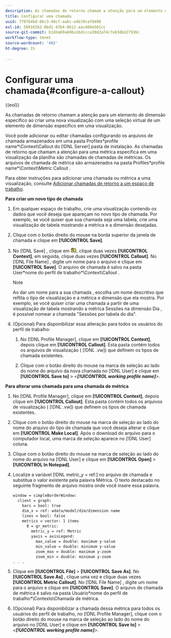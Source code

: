 ```yaml
---
description: As chamadas de retorno chamam a atenção para um elemento de dimensão específico ao criar uma nova visualização com uma seleção virtual de um elemento de dimensão específico em uma visualização.
title: Configurar uma chamada
uuid: 779764bd-86c3-49cf-aabc-edb39caf0490
exl-id: 509163b2-0bd1-47b4-8612-aac460a501cc
source-git-commit: b1dda69a606a16dccca30d2a74c7e63dbd27936c
workflow-type: tm+mt
source-wordcount: '492'
ht-degree: 1%

---
```


# Configurar uma chamada{#configure-a-callout}

{{eol}}

As chamadas de retorno chamam a atenção para um elemento de dimensão específico ao criar uma nova visualização com uma seleção virtual de um elemento de dimensão específico em uma visualização.

Você pode adicionar ou editar chamadas configurando os arquivos de chamada armazenados em uma pasta Profiles\*profile name*\Context\Callout do [!DNL Server] pasta de instalação. As chamadas de retorno que chamam a atenção para uma métrica específica em uma visualização da planilha são chamadas de chamadas de métricas. Os arquivos de chamada de métrica são armazenados na pasta Profiles\*profile name*\Context\Metric Callout .

Para obter instruções para adicionar uma chamada ou métrica a uma visualização, consulte [Adicionar chamadas de retorno a um espaço de trabalho](../../../home/c-get-started/c-vis/c-call-wkspc.md#concept-212b09e763044d938987b4a9c658adc0).

**Para criar um novo tipo de chamada**

1. Em qualquer espaço de trabalho, crie uma visualização contendo os dados que você deseja que apareçam no novo tipo de chamada. Por exemplo, se você quiser que sua chamada seja uma tabela, crie uma visualização de tabela mostrando a métrica e a dimensão desejadas.
1. Clique com o botão direito do mouse na borda superior da janela de chamada e clique em **[!UICONTROL Save]**.
1. No [!DNL Save] , clique em ![](assets/btn_folder_up.png), clique duas vezes **[!UICONTROL Context]**, em seguida, clique duas vezes **[!UICONTROL Callout]**. No [!DNL File Name] , digite um nome para o arquivo e clique em **[!UICONTROL Save]**. O arquivo de chamada é salvo na pasta User\*nome do perfil de trabalho*\Context\Callout .

   >[!NOTE]
   >
   >Ao dar um nome para a sua chamada , escolha um nome descritivo que reflita o tipo de visualização e a métrica e dimensão que ela mostra. Por exemplo, se você quiser criar uma chamada a partir de uma visualização de tabela mostrando a métrica Sessões na dimensão Dia , é possível nomear a chamada &quot;Sessões por tabela do dia&quot;.

1. (Opcional) Para disponibilizar essa alteração para todos os usuários do perfil de trabalho:

   1. No [!DNL Profile Manager], clique em **[!UICONTROL Context]**, depois clique em **[!UICONTROL Callout]**. Esta pasta contém todos os arquivos de visualização ( [!DNL .vw]) que definem os tipos de chamada existentes.

   1. Clique com o botão direito do mouse na marca de seleção ao lado do nome do arquivo da nova chamada no [!DNL User] e clique em **[!UICONTROL Save to]** > *&lt;**[!UICONTROL working profile name]**>*.

**Para alterar uma chamada para uma chamada de métrica**

1. No [!DNL Profile Manager], clique em **[!UICONTROL Context]**, depois clique em **[!UICONTROL Callout]**. Esta pasta contém todos os arquivos de visualização ( [!DNL .vw]) que definem os tipos de chamada existentes.

1. Clique com o botão direito do mouse na marca de seleção ao lado do nome do arquivo do tipo de chamada que você deseja alterar e clique em **[!UICONTROL Make Local]**. Após o download do arquivo para o computador local, uma marca de seleção aparece no [!DNL User] coluna.

1. Clique com o botão direito do mouse na marca de seleção ao lado do nome do arquivo na [!DNL User] e clique em **[!UICONTROL Open]** > **[!UICONTROL In Notepad]**.

1. Localize a variável [!DNL metric_y = ref:] no arquivo de chamada e substitua o valor existente pela palavra Métrica. O texto destacado no seguinte fragmento de arquivo mostra onde você insere essa palavra.

   ```
   window = simpleBorderWindow: 
     client = graph: 
       bars = bool: true
       dim_x = ref: wdata/model/dim/dimension name
       lines = bool: false
       metrics = vector: 1 items
         0 = gr_metric: 
           metric_y = ref: Metric
           yaxis = axisLegend: 
             max_value = double: maximum y-value
             min_value = double: minimum y-value
             zoom_max = double: maximum y-zoom
             zoom_min = double: minimum y-zoom
   . . . 
   ```

1. Clique em **[!UICONTROL File]** > **[!UICONTROL Save As]**. No **[!UICONTROL Save As]** , clique uma vez e clique duas vezes **[!UICONTROL Metric Callout]**. No [!DNL File Name] , digite um nome para o arquivo e clique em **[!UICONTROL Save]**. O arquivo de chamada de métrica é salvo na pasta Usuário\*nome do perfil de trabalho*\Contexto\Chamada de métrica.

1. (Opcional) Para disponibilizar a chamada dessa métrica para todos os usuários do perfil de trabalho, no [!DNL Profile Manager], clique com o botão direito do mouse na marca de seleção ao lado do nome do arquivo no [!DNL User] e clique em **[!UICONTROL Save to]** > *&lt;**[!UICONTROL working profile name]**>*.
